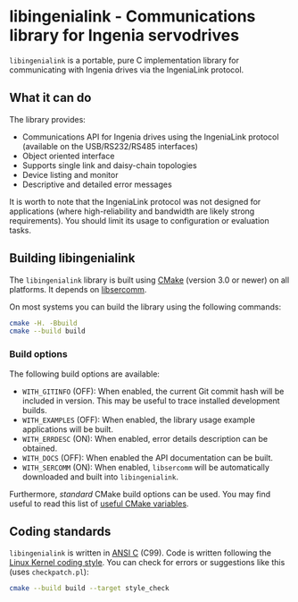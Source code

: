 # libingenialink - Communications library for Ingenia servodrives


`libingenialink` is a portable, pure C implementation library for communicating
with Ingenia drives via the IngeniaLink protocol.

## What it can do

The library provides:

* Communications API for Ingenia drives using the IngeniaLink protocol
  (available on the USB/RS232/RS485 interfaces)
* Object oriented interface
* Supports single link and daisy-chain topologies
* Device listing and monitor
* Descriptive and detailed error messages

It is worth to note that the IngeniaLink protocol was not designed for
applications (where high-reliability and bandwidth are likely strong
requirements). You should limit its usage to configuration or evaluation tasks.

## Building libingenialink

The `libingenialink` library is built using [CMake][cmake] (version 3.0 or
newer) on all platforms. It depends on [libsercomm][sercomm].

On most systems you can build the library using the following commands:

```sh
cmake -H. -Bbuild
cmake --build build
```

[cmake]: https://cmake.org
[sercomm]: https://github.com/ingeniamc/sercomm

### Build options

The following build options are available:

- `WITH_GITINFO` (OFF): When enabled, the current Git commit hash will be
  included in version. This may be useful to trace installed development builds.
- `WITH_EXAMPLES` (OFF): When enabled, the library usage example applications
  will be built.
- `WITH_ERRDESC` (ON): When enabled, error details description can be obtained.
- `WITH_DOCS` (OFF): When enabled the API documentation can be built.
- `WITH_SERCOMM` (ON): When enabled, `libsercomm` will be automatically
  downloaded and built into `libingenialink`.

Furthermore, *standard* CMake build options can be used. You may find useful to
read this list of [useful CMake variables][cmakeuseful].

[cmakeuseful]: https://cmake.org/Wiki/CMake_Useful_Variables

## Coding standards

`libingenialink` is written in [ANSI C][ansic] (C99). Code is written following
the [Linux Kernel coding style][kernelstyle]. You can check for errors or
suggestions like this (uses `checkpatch.pl`):

```sh
cmake --build build --target style_check
```

[ansic]: http://en.wikipedia.org/wiki/ANSI_C
[kernelstyle]: https://www.kernel.org/doc/html/latest/process/coding-style.html
